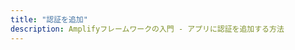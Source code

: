 ```yaml
---
title: "認証を追加"
description: Amplifyフレームワークの入門 - アプリに認証を追加する方法
---
```


<inline-fragment integration="react" src="~/start/getting-started/fragments/react/auth.md"></inline-fragment> <inline-fragment integration="react-native" src="~/start/getting-started/fragments/reactnative/auth.md"></inline-fragment> <inline-fragment integration="angular" src="~/start/getting-started/fragments/angular/auth.md"></inline-fragment> <inline-fragment integration="vue" src="~/start/getting-started/fragments/vue/auth.md"></inline-fragment>

